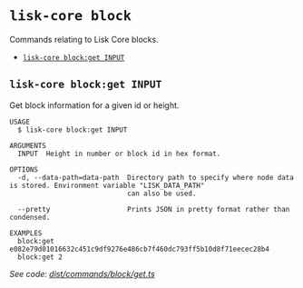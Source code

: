 `lisk-core block`
=================

Commands relating to Lisk Core blocks.

* [`lisk-core block:get INPUT`](#lisk-core-blockget-input)

## `lisk-core block:get INPUT`

Get block information for a given id or height.

```
USAGE
  $ lisk-core block:get INPUT

ARGUMENTS
  INPUT  Height in number or block id in hex format.

OPTIONS
  -d, --data-path=data-path  Directory path to specify where node data is stored. Environment variable "LISK_DATA_PATH"
                             can also be used.

  --pretty                   Prints JSON in pretty format rather than condensed.

EXAMPLES
  block:get e082e79d01016632c451c9df9276e486cb7f460dc793ff5b10d8f71eecec28b4
  block:get 2
```

_See code: [dist/commands/block/get.ts](https://github.com/LiskHQ/lisk-core/blob/v4.0.0-rc.2/dist/commands/block/get.ts)_
